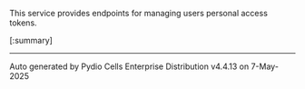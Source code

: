 






This service provides endpoints for managing users personal access tokens.

[:summary]

---
Auto generated by Pydio Cells Enterprise Distribution v4.4.13 on 7-May-2025
